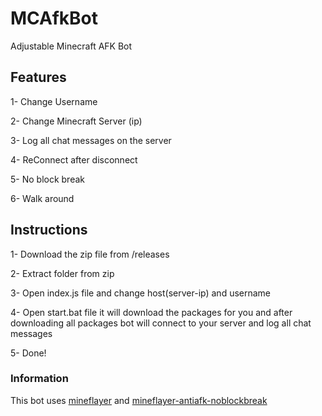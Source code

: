 # MCAfkBot
Adjustable Minecraft AFK Bot

## Features
1- Change Username

2- Change Minecraft Server (ip)

3- Log all chat messages on the server

4- ReConnect after disconnect

5- No block break

6- Walk around

## Instructions
1- Download the zip file from /releases

2- Extract folder from zip

3- Open index.js file and change host(server-ip) and username

4- Open start.bat file it will download the  packages for you and after downloading all packages bot will connect to your server and log all chat messages

5- Done!



### Information

This bot uses [mineflayer](https://github.com/PrismarineJS/mineflayer) and [mineflayer-antiafk-noblockbreak](https://github.com/MrEnoX/mineflayer-antiafk-noblockbreak)
